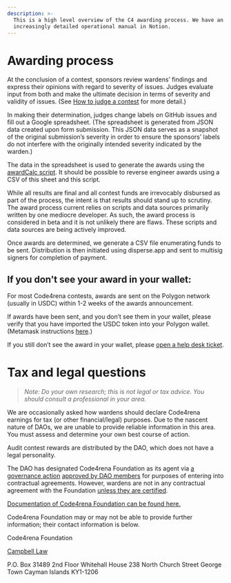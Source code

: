 ```yaml
---
description: >-
  This is a high level overview of the C4 awarding process. We have an
  increasingly detailed operational manual in Notion.
---
```


# Awarding process

At the conclusion of a contest, sponsors review wardens’ findings and express their opinions with regard to severity of issues. Judges evaluate input from both and make the ultimate decision in terms of severity and validity of issues. (See [How to judge a contest](../../roles/judges/how-to-judge-a-contest.md) for more detail.)

In making their determination, judges change labels on GitHub issues and fill out a Google spreadsheet. (The spreadsheet is generated from JSON data created upon form submission. This JSON data serves as a snapshot of the original submission’s severity in order to ensure the sponsors’ labels do not interfere with the originally intended severity indicated by the warden.)

The data in the spreadsheet is used to generate the awards using the [awardCalc script](https://github.com/code-423n4/awardcalc). It should be possible to reverse engineer awards using a CSV of this sheet and this script.

While all results are final and all contest funds are irrevocably disbursed as part of the process, the intent is that results should stand up to scrutiny. The award process current relies on scripts and data sources primarily written by one mediocre developer. As such, the award process is considered in beta and it is not unlikely there are flaws. These scripts and data sources are being actively improved.

Once awards are determined, we generate a CSV file enumerating funds to be sent. Distribution is then initiated using disperse.app and sent to multisig signers for completion of payment.

## If you don't see your award in your wallet:

For most Code4rena contests, awards are sent on the Polygon network (usually in USDC) within 1-2 weeks of the awards announcement.

If awards have been sent, and you don’t see them in your wallet, please verify that you have imported the USDC token into your Polygon wallet. (Metamask instructions [here](https://metamask.zendesk.com/hc/en-us/articles/360015489031-How-to-display-tokens-in-MetaMask).)

If you still don’t see the award in your wallet, please [open a help desk ticket](https://code4rena.com/help).

# Tax and legal questions

> *Note: Do your own research; this is not legal or tax advice. You should consult a professional in your area.*

We are occasionally asked how wardens should declare Code4rena earnings for tax (or other financial/legal) purposes. Due to the nascent nature of DAOs, we are unable to provide reliable information in this area. You must assess and determine your own best course of action.

Audit contest rewards are distributed by the DAO, which does not have a legal personality.

The DAO has designated Code4rena Foundation as its agent via [a governance action](https://github.com/code-423n4/org/discussions/13) [approved by DAO members](https://polygonscan.com/tx/0x8fbe178e34a7ae03a5e0d1f49f23e38f3a1c0d1186a67920d33196a89f79da98) for purposes of entering into contractual agreements. However, wardens are not in any contractual agreement with the Foundation [unless they are certified](https://code4rena.com/certified-contributor-summary/).

[Documentation of Code4rena Foundation can be found here.](https://github.com/code-423n4/org/tree/main/foundation)

Code4rena Foundation may or may not be able to provide further information; their contact information is below.

Code4rena Foundation

[Campbell Law](mailto:campbell@silversidemanagement.ky)

P.O. Box 31489
2nd Floor Whitehall House
238 North Church Street
George Town
Cayman Islands KY1-1206